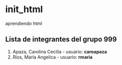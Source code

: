 # init_html
aprendiendo html

## Lista de integrantes del grupo 999

1. Apaza, Carolina Cecilia - usuario: **caroapaza**
2. Ríos, María Angelica - usuario: **rmaria**
